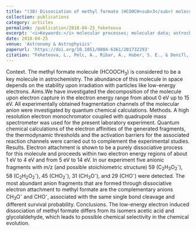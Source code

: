 ```yaml
---
title: "(38) Dissociation of methyl formate (HCOOCH<sub>3</sub>) molecules upon low-energy electron attachment"
collection: publications
category: articles
permalink: /publication/2018-04-25_feketeova
excerpt: '<i>Keywords:</i> molecular processes; molecular data; astrochemistry; ISM: molecules – evolution'
date: 2018-04-25
venue: 'Astronomy & Astrophysics'
paperurl: 'https://doi.org/10.1051/0004-6361/201732293'
citation: "Feketeova, L., Pelc, A., Ribar, A., Huber, S. E., & Denifl, S. (2018). Dissociation of methyl formate (HCOOCH<sub>3</sub>) molecules upon low-energy electron attachment. <i>Astronomy & Astrophysics, 617</i>, A102."
---
```


Context. The methyl formate molecule (HCOOCH<sub>3</sub>) is considered to be a key molecule in astrochemistry. The abundance of this molecule in space depends on the stability upon irradiation with particles like low-energy electrons. Aims.We have investigated the decomposition of the molecule upon electron capture in the electron energy range from about 0 eV up to 15 eV. All experimentally obtained fragmentation channels of the molecular anion were investigated by quantum chemical calculations. Methods. A high resolution electron monochromator coupled with quadrupole mass spectrometer was used for the present laboratory experiment. Quantum chemical calculations of the electron affinities of the generated fragments, the thermodynamic thresholds and the activation barriers for the associated reaction channels were carried out to complement the experimental studies. Results. Electron attachment is shown to be a purely dissociative process for this molecule and proceeds within two electron energy regions of about 1 eV to 4 eV and from 5 eV to 14 eV. In our experiment five anionic fragments with m/z (and possible stoichiometric structure) 59 (C<sub>2</sub>H<sub>3</sub>O<sub>2</sub><sup>-</sup>), 58 (C<sub>2</sub>H<sub>2</sub>O<sub>2</sub><sup>-</sup>), 45 (CHO<sub>2</sub><sup>-</sup>), 31 (CH<sub>3</sub>O<sup>-</sup>), and 29 (CHO<sup>-</sup>) were detected. The most abundant anion fragments that are formed through dissociative electron attachment to methyl formate are the complementary anions CH<sub>3</sub>O<sup>-</sup> and CHO<sup>-</sup>, associated with the same single bond cleavage and different survival probability. Conclusions. The low-energy electron induced dissociation of methyl formate differs from its isomers acetic acid and glycolaldehyde, which leads to possible chemical selectivity in the chemical evolution.